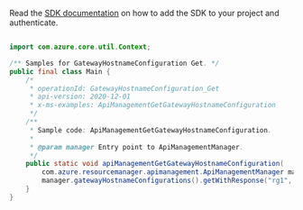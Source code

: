 Read the [SDK documentation](https://github.com/Azure/azure-sdk-for-java/blob/azure-resourcemanager-apimanagement_1.0.0-beta.2/sdk/apimanagement/azure-resourcemanager-apimanagement/README.md) on how to add the SDK to your project and authenticate.

```java

import com.azure.core.util.Context;

/** Samples for GatewayHostnameConfiguration Get. */
public final class Main {
    /*
     * operationId: GatewayHostnameConfiguration_Get
     * api-version: 2020-12-01
     * x-ms-examples: ApiManagementGetGatewayHostnameConfiguration
     */
    /**
     * Sample code: ApiManagementGetGatewayHostnameConfiguration.
     *
     * @param manager Entry point to ApiManagementManager.
     */
    public static void apiManagementGetGatewayHostnameConfiguration(
        com.azure.resourcemanager.apimanagement.ApiManagementManager manager) {
        manager.gatewayHostnameConfigurations().getWithResponse("rg1", "apimService1", "gw1", "default", Context.NONE);
    }
}
```
